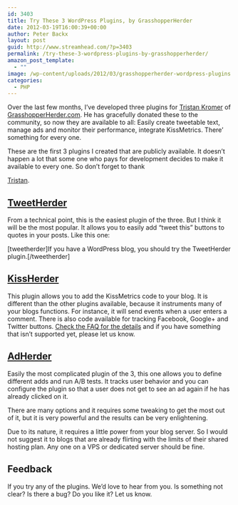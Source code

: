 ```yaml
---
id: 3403
title: Try These 3 WordPress Plugins, by GrasshopperHerder
date: 2012-03-19T16:00:39+00:00
author: Peter Backx
layout: post
guid: http://www.streamhead.com/?p=3403
permalink: /try-these-3-wordpress-plugins-by-grasshopperherder/
amazon_post_template:
  - ""
image: /wp-content/uploads/2012/03/grasshopperherder-wordpress-plugins.png
categories:
  - PHP
---
```

Over the last few months, I&#8217;ve developed three plugins for [Tristan Kromer](https://twitter.com/#!/TriKro "@TriKro") of [GrasshopperHerder.com](http://grasshopperherder.com/ "Lean Startups and Customer Development"). He has gracefully donated these to the community, so now they are available to all: Easily create tweetable text, manage ads and monitor their performance, integrate KissMetrics. There&#8217; something for every one.

<!--more-->These are the first 3 plugins I created that are publicly available. It doesn&#8217;t happen a lot that some one who pays for development decides to make it available to every one. So don&#8217;t forget to thank 

[Tristan](http://tristankromer.com/contact "Contact Tristan Kromer").

## [TweetHerder](http://wordpress.org/extend/plugins/tweetherder/ "TweetHerder")

From a technical point, this is the easiest plugin of the three. But I think it will be the most popular. It allows you to easily add &#8220;tweet this&#8221; buttons to quotes in your posts. Like this one:

[tweetherder]If you have a WordPress blog, you should try the TweetHerder plugin.[/tweetherder]

## [KissHerder](http://wordpress.org/extend/plugins/kissherder/ "KissHerder")

This plugin allows you to add the KissMetrics code to your blog. It is different than the other plugins available, because it instruments many of your blogs functions. For instance, it will send events when a user enters a comment. There is also code available for tracking Facebook, Google+ and Twitter buttons. [Check the FAQ for the details](http://wordpress.org/extend/plugins/kissherder/faq/ "integrating with all kinds of social buttons") and if you have something that isn&#8217;t supported yet, please let us know.

## [AdHerder](http://wordpress.org/extend/plugins/adherder/ "AdHerder")

Easily the most complicated plugin of the 3, this one allows you to define different adds and run A/B tests. It tracks user behavior and you can configure the plugin so that a user does not get to see an ad again if he has already clicked on it.

There are many options and it requires some tweaking to get the most out of it, but it is very powerful and the results can be very enlightening.

Due to its nature, it requires a little power from your blog server. So I would not suggest it to blogs that are already flirting with the limits of their shared hosting plan. Any one on a VPS or dedicated server should be fine.

## Feedback

If you try any of the plugins. We&#8217;d love to hear from you. Is something not clear? Is there a bug? Do you like it? Let us know.

&nbsp;

<!-- AddThis Advanced Settings generic via filter on the_content -->

<!-- AddThis Share Buttons generic via filter on the_content -->